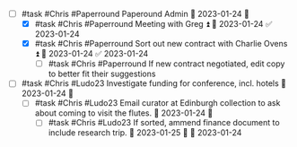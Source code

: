 - [ ] #task #Chris #Paperround Paperound Admin 📅 2023-01-24 🔼 
	- [x] #task #Chris #Paperround Meeting with Greg ⏫ 📅 2023-01-24 ✅ 2023-01-24
	- [x] #task #Chris #Paperround Sort out new contract with Charlie Ovens ⏫ 📅 2023-01-24 ✅ 2023-01-24
		- [ ] #task #Chris #Paperround If new contract negotiated, edit copy to better fit their suggestions
- [ ] #task #Chris #Ludo23 Investigate funding for conference, incl. hotels 📅 2023-01-24 🔼 
	- [ ] #task #Chris #Ludo23 Email curator at Edinburgh collection to ask about coming to visit the flutes. 📅 2023-01-24 🔼 
		- [ ] #task #Chris #Ludo23 If sorted, ammend finance document to include research trip. 📅 2023-01-25 🔼 🛫 2023-01-24 